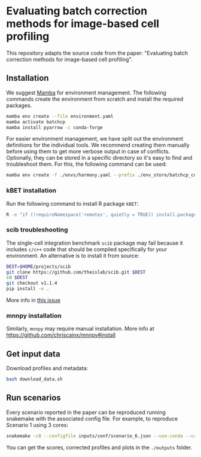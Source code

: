 # Evaluating batch correction methods for image-based cell profiling

This repository adapts the source code from the paper: "Evaluating batch correction methods for image-based cell profiling".


## Installation

We suggest [Mamba](https://github.com/conda-forge/miniforge#mambaforge) for
environment management. The following commands create the environment from
scratch and install the required packages.

```bash
mamba env create --file environment.yaml
mamba activate batchcp
mamba install pyarrow -c conda-forge
```

For easier environment management, we have split out the environment definitions for the individual tools. We recommend creating them manually before using them to get more verbose output in case of conflicts. Optionally, they can be stored in a specific directory so it's easy to find and troubleshoot them. For this, the following command can be used:

```bash
mamba env create -f ./envs/harmony.yaml --prefix ./env_store/batchcp_correct_harmony
```

### kBET installation
Run the following command to install R package `kBET`:

```bash
R -e "if (!requireNamespace('remotes', quietly = TRUE)) install.packages('remotes'); remotes::install_github('theislab/kBET')"
```

### scib troubleshooting

The single-cell integration benchmark `scib` package may fail because it
includes `c/c++` code that should be compiled specifically for your
environment. An alternative is to install it from source:

```bash
DEST=$HOME/projects/scib
git clone https://github.com/theislab/scib.git $DEST
cd $DEST
git checkout v1.1.4
pip install -e .
```
More info in [this issue](https://github.com/theislab/scib/issues/308)

### mnnpy installation

Similarly, `mnnpy` may require manual installation. More info at
https://github.com/chriscainx/mnnpy#install

## Get input data

Download profiles and metadata:
```bash
bash download_data.sh
```

## Run scenarios
Every scenario reported in the paper can be reproduced running snakemake with
the associated config file. For example, to reproduce Scenario 1 using 3 cores:

```bash
snakemake -c8 --configfile inputs/conf/scenario_6.json --use-conda --conda-prefix "./env_store/"
```

You can get the scores, corrected profiles and plots in the `./outputs` folder.
